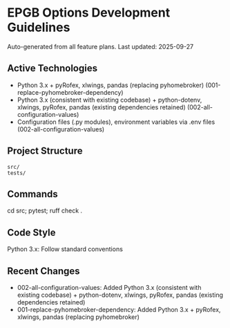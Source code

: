 # EPGB Options Development Guidelines

Auto-generated from all feature plans. Last updated: 2025-09-27

## Active Technologies
- Python 3.x + pyRofex, xlwings, pandas (replacing pyhomebroker) (001-replace-pyhomebroker-dependency)
- Python 3.x (consistent with existing codebase) + python-dotenv, xlwings, pyRofex, pandas (existing dependencies retained) (002-all-configuration-values)
- Configuration files (.py modules), environment variables via .env files (002-all-configuration-values)

## Project Structure
```
src/
tests/
```

## Commands
cd src; pytest; ruff check .

## Code Style
Python 3.x: Follow standard conventions

## Recent Changes
- 002-all-configuration-values: Added Python 3.x (consistent with existing codebase) + python-dotenv, xlwings, pyRofex, pandas (existing dependencies retained)
- 001-replace-pyhomebroker-dependency: Added Python 3.x + pyRofex, xlwings, pandas (replacing pyhomebroker)

<!-- MANUAL ADDITIONS START -->
<!-- MANUAL ADDITIONS END -->
